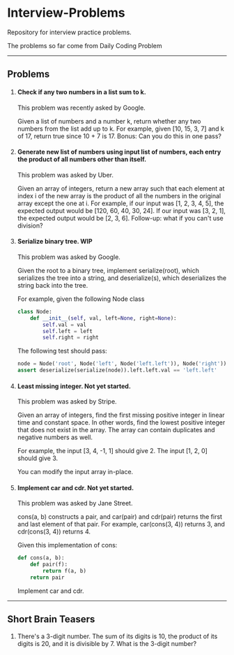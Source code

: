 # Interview-Problems
Repository for interview practice problems.

The problems so far come from Daily Coding Problem

___
## Problems
1. #### Check if any two numbers in a list sum to k.

    This problem was recently asked by Google.

    Given a list of numbers and a number k, return whether any two numbers from the list add up to k.
    For example, given [10, 15, 3, 7] and k of 17, return true since 10 + 7 is 17.
    Bonus: Can you do this in one pass?

2. #### Generate new list of numbers using input list of numbers, each entry the product of all numbers other than itself.

    This problem was asked by Uber.

    Given an array of integers, return a new array such that each element at index i of the new array is the product of all the numbers in the original array except the one at i.
    For example, if our input was [1, 2, 3, 4, 5], the expected output would be [120, 60, 40, 30, 24]. If our input was [3, 2, 1], the expected output would be [2, 3, 6].
    Follow-up: what if you can't use division?

3. #### Serialize binary tree. WIP

    This problem was asked by Google.

    Given the root to a binary tree, implement serialize(root), which serializes the tree into a string, and deserialize(s), which deserializes the string back into the tree.

    For example, given the following Node class

    ```python
    class Node:
        def __init__(self, val, left=None, right=None):
            self.val = val
            self.left = left
            self.right = right
    ```

    The following test should pass:

    ```python
    node = Node('root', Node('left', Node('left.left')), Node('right'))
    assert deserialize(serialize(node)).left.left.val == 'left.left'
    ```
4. #### Least missing integer. Not yet started.

    This problem was asked by Stripe.

    Given an array of integers, find the first missing positive integer in linear time and constant space. In other words, find the lowest positive integer that does not exist in the array. The array can contain duplicates and negative numbers as well.

    For example, the input [3, 4, -1, 1] should give 2. The input [1, 2, 0] should give 3.

    You can modify the input array in-place.

5. #### Implement car and cdr. Not yet started.
    This problem was asked by Jane Street.

    cons(a, b) constructs a pair, and car(pair) and cdr(pair) returns the first and last element of that pair. For example, car(cons(3, 4)) returns 3, and cdr(cons(3, 4)) returns 4.

    Given this implementation of cons:

    ```python
    def cons(a, b):
        def pair(f):
            return f(a, b)
        return pair
    ```

    Implement car and cdr.
___

## Short Brain Teasers
1. There's a 3-digit number. The sum of its digits is 10, the product of its digits is 20, and it is divisible by 7. What is the 3-digit number?